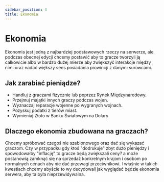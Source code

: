 ```yaml
---
sidebar_position: 4
title: Ekonomia
---
```

# Ekonomia

Ekonomia jest jedną z najbardziej podstawowych rzeczy na serwerze, ale podczas obecnej edycji chcemy postawić aby to gracze tworzyli ją całkowicie albo w bardzo dużej mierze aby zwiększyć interakcje między nimi oraz nadać większy sens posiadania prowincji z danymi surowcami.

## Jak zarabiać pieniądze?
- Handluj z graczami fizycznie lub poprzez Rynek Międzynarodowy.
- Przejmuj majątki innych graczy podczas wojen.
- Wyznaczaj reparacje wojenne po wygranych wojnach.
- Pozyskuj podatki z tierów miast.
- Wymieniaj Złoto w Banku Światowym na Dolary

## Dlaczego ekonomia zbudowana na graczach?

Chcemy spróbować czegoś nie szablonowego oraz dać się wykazać graczom. Czy w przypadku gdy ktoś "dodrukuje" zbyt dużo pieniędzy i spowodowałby "inflację" to gracze będą zwiększali ceny? a może postanowią zamknąć się na sprzedaż konkretnym krajom i osobom po normalnych cenach aby nie dać przewagi przeciwnikowi. I właśnie w takich kwestiach chcemy abyście to wy decydowali jak wyglądać będzie ekonomia serwera, aby ta była nieprzewidywalna.